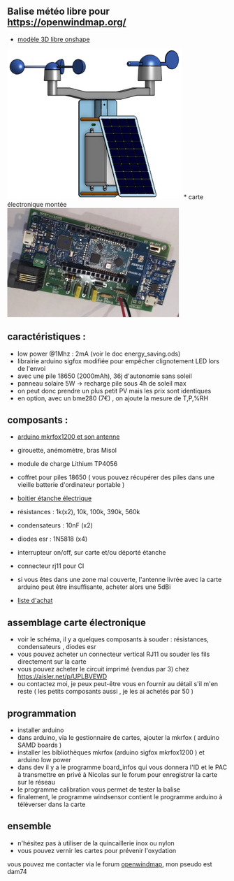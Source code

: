 ## Balise météo libre pour <a href="https://openwindmap.org/">https://openwindmap.org/</a>
* <a href="https://cad.onshape.com/documents/6b13ef821e263382372072eb/w/90bcda648e57637a9ae0e956/e/43a202e3448bb59f5c78bd82">modèle 3D libre onshape</a> 
<img src="img/ensemble.png"/>
* carte électronique montée <img src="img/carte.webp" height="250px"/>

## caractéristiques :
* low power @1Mhz : 2mA (voir le doc energy_saving.ods)
* librairie arduino sigfox modifiée pour empêcher clignotement LED lors de l'envoi
* avec une pile 18650 (2000mAh), 36j d'autonomie sans soleil
* panneau solaire 5W -> recharge pile sous 4h de soleil max
* on peut donc prendre un plus petit PV mais les prix sont identiques
* en option, avec un bme280 (7€) , on ajoute la mesure de T,P,%RH

## composants :
* <a href="https://store.arduino.cc/products/arduino-mkr-fox-1200">arduino mkrfox1200 et son antenne</a>
* girouette, anémomètre, bras Misol
* module de charge Lithium TP4056
* coffret pour piles 18650 ( vous pouvez récupérer des piles dans une vieille batterie d'ordinateur portable )
* <a href="https://elec44.fr/eur-ohm/107264-eur-ohm-boite-de-derivation-etanche-ip55-couvercle-avec-vis-14-de-tour-155x110x80-mm-ref-50036-3663752011051.html">boitier étanche électrique</a>
* résistances : 1k(x2), 10k, 100k, 390k, 560k
* condensateurs : 10nF (x2)
* diodes esr : 1N5818 (x4)
* interrupteur on/off, sur carte et/ou déporté étanche
* connecteur rj11 pour CI
* si vous êtes dans une zone mal couverte, l'antenne livrée avec la carte arduino peut être insuffisante, acheter alors une 5dBi

* <a href="https://my.aliexpress.com/wishlist/shared.htm?groupId=800000004232261">liste d'achat</a>

## assemblage carte électronique
* voir le schéma, il y a quelques composants à souder : résistances, condensateurs , diodes esr
* vous pouvez acheter un connecteur vertical RJ11 ou souder les fils directement sur la carte
* vous pouvez acheter le circuit imprimé (vendus par 3) chez <a href="https://aisler.net/p/UPLBVEWD">https://aisler.net/p/UPLBVEWD</a>
* ou contactez moi, je peux peut-être vous en fournir au détail s'il m'en reste ( les petits composants aussi , je les ai achetés par 50 )

## programmation
* installer arduino
* dans arduino, via le gestionnaire de cartes, ajouter la mkrfox ( arduino SAMD boards )
* installer les bibliothèques mkrfox (arduino sigfox mkrfox1200 ) et arduino low power
* dans dev il y a le programme board_infos qui vous donnera l'ID et le PAC à transmettre en privé à Nicolas sur le forum pour enregistrer la carte sur le réseau
* le programme calibration vous permet de tester la balise
* finalement, le programme windsensor contient le programme arduino à téléverser dans la carte

## ensemble
* n'hésitez pas à utiliser de la quincaillerie inox ou nylon
* vous pouvez vernir les cartes pour prévenir l'oxydation

vous pouvez me contacter via le forum <a href="https://www.openwindmap.org/">openwindmap</a>, mon pseudo est dam74
